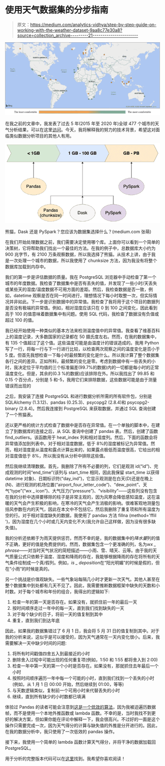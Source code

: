 # 使用天气数据集的分步指南

> 原文：<https://medium.com/analytics-vidhya/step-by-step-guide-on-working-with-the-weather-dataset-9aa8c77e30a8?source=collection_archive---------21----------------------->

![](img/489b15aff307479286a233d4f4af259d.png)

在我之前的文章中，我发表了过去 5 年(2015 年至 2020 年)全球 477 个城市的天气分析结果，可以在这里[访问](/@esimonova/the-quest-for-finding-the-best-weather-in-the-world-bd5f24f7da09)。今天，我将解释我的努力的技术背景，希望这对面临类似数据分析项目的其他人有用。

![](img/ee2de493bd14999533312340fc59eb57.png)

熊猫，Dask 还是 PySpark？您应该为数据集选择什么？(medium.com 张萌)

在我们开始处理数据之前，我们需要决定使用哪个库。上面你可以看到一个简单的决策树，它将帮助我们找出一个最佳的方法。在我的例子中，总数据库大小约为 900 兆字节，有 2100 万条观察数据，所以我选择了熊猫。从技术上讲，由于我是一次处理一个城市的数据，所以我使用了 chunksize 方法，因为我没有将整个数据库加载到内存中。

我们的第一步是评估数据的质量。我在 PostgreSQL 浏览器中手动检查了第一个城市的年度数据。我检查了数据集中是否有丢失的值，并发现了一些小时/天丢失或某些天的湿度/温度数据不可用方面的差距。然后，我检查数据是否一致，例如，datetime 观察是否在同一时间进行，理想情况下每小时取整一次，但实际情况并非如此。下一步是识别数据中的异常值。我检查了我将用于这个项目的数据列是否没有极端的异常值。例如，相对湿度应该只在 0 到 100 之间变化，因此看到高于 100 的值意味着数据集中有问题。使用 SQL 代码，我检查了数据没有负值或超过 100 的值。

我已经开始使用一种类似的基本方法来检测温度值中的异常值。我查看了维基百科上的温度记录，大多数国家的记录都在 50 摄氏度左右。然而，在我的数据集中，有 135 个值超过了这个值。这些温度可能是由温度计的错误造成的。我用 Python 写了一行，将每一行与下一行进行比较，以检查两次观察之间的温度变化是否小于 5 度。但首先我想检查一下每小时最频繁的变化是什么。所以我计算了整个数据集各行之间的差异。正如所料，最频繁的变化是零。考虑到数据中有一些丢失的小时，我决定位于平均值的三个标准偏差(99.7%的数据)内的一切都是每小时的正常温度变化。但是，其余的(0.3 %的数据)应该排除在外。所以我找出了 99.85 和 0.15 个百分点，分别是 5 和-5，我用它们来排除数据，这些数据可能是由于测量错误而出现的

之后，我安装了连接 PostgreSQL 和进行数据分析所需的所有软件包，分别是 SQLAlchemy (1.3.12)、pandas (0.25.3)、psycopg2 (2.8.4)和 psycopg2-binary (2.8.4)。然后我连接到 PostgreSQL 来获取数据，并通过 SQL 查询创建了一个熊猫表。

还以更严格的统计方式检查了数据中是否存在异常值。在一个单独的脚本中，在建立了到数据库的连接之后，从 SQL 查询中创建了 pandas 表。然后，创建了函数 find_outliers。该函数用于 heat_index 列和相对湿度列。然后，下面的函数会将异常值添加到列表中。对于相对湿度数据，低于 8%的湿度被标记为异常值。然而，相对湿度是从温度和露点计算出来的，如果露点极低而温度很高，它给出的相对湿度值低于 8%，所以我没有从分析中排除这些值。

然后我继续清理数据。首先，我删除了所有不必要的列，它们是观测 id(“id”)、完成观测的时间“end_time”(该列与 start_time 相同，因此我保留 start_time 以获得 datetime 对象)、日期标识符(“day_ind”)，它显示观测是在白天(D)还是在晚上(N)、进行观测的机场位置(“airport_four_letter_code”)、“dew_point”、天气“type”(“wx _ icon”)、大气压力(“pressure”)、“visibility”——这些列没有包含在我的分析中选择要移除的柱子是非常主观的，因为风寒会降低感知温度，这在温暖的天气会产生积极的影响，在寒冷的天气会产生消极的影响。很难客观地测量包括风参数在内的天气，因此在本文中不包括它。然后我删除了重复项和所有温度为空的行。对于相对湿度缺失的数据，我使用了 pandas 方法 fillna (method='fflil ')，因为湿度在几个小时或几天内变化不大(我允许自己这样做，因为没有很多缺失值)。

我的分析还依赖于为雨天提供惩罚，然而不幸的是，我的数据集中的*降水量*列的值不正确，更好的值是免费提供的。然而，数据集包含一个更准确的列，名为*wx _ phrase*——对当时天气状况的简短描述——小雨、雪、晴天、云等。由于我的天气质量公式只依赖于温度、湿度和降雨的存在，我能够根据降雨的存在将所有的天气条件绘制成一个真/假列。例如，*is _ deposition*在“阳光明媚”的时候是假的，但在“小雨”的时候是真的。

另一个挑战是价值观缺失。一些气象站每隔几小时才更新一次天气。其他人甚至在整个数据集中到处都有几天不见了。因此，我需要推断数据框架中缺失的天数和小时数。对于每个城市和年份的组合，我得出的逻辑如下:

1.  检查一年的第一天是否存在。如果没有，就抓住前一年的最后一天
2.  按时间顺序走过一年中的每一天，直到我们找到缺失的一天
3.  对于每个缺少的日子，将前一天的值复制到其中
4.  重复，直到我们到达年底

因此，如果我的数据集错过了 6 月 1 日，我会将 5 月 31 日的值复制到其中。对于我的分析来说，这似乎是可以接受的，因为天气通常在一天内变化很小。后来，我需要解决一天中缺少时间的问题:

1.  将所有时间戳值四舍五入到最接近的小时
2.  删除舍入过程中可能出现的任何重复项(例如，1:50 和 1:55 都将舍入到 2:00)
3.  检查一年中第一天的第一个小时是否存在。如果没有，那就抓住去年最后一个小时
4.  按照时间顺序遍历一年中每一个可能的小时，直到我们找到一个丢失的小时(例如，从 1 月 1 日 00:00 开始，然后继续到 01:00，等等)
5.  与天数逻辑类似，复制前一个可用小时来代替丢失的小时
6.  继续，直到所有缺少的小时数都已填满

体验过 Pandas 的读者可能会注意到[这是一个低效的算法](https://stackoverflow.com/questions/16476924/how-to-iterate-over-rows-in-a-dataframe-in-pandas/55557758)，因为我被迫遍历数据帧，而不是使用一个本地外推函数或 lambda 函数。不幸的是，当时我找不到更好的解决方案，但如果你能在评论中解释一下，我会很高兴。不过好的一面是这个操作只需要完成一次，因为天气得分的计算与缺失值的外推是分开进行的。因此，在我的数据分析中，我只使用了一次低效的 pandas 操作。

接下来，我使用一个简单的 lambda 函数计算天气得分，并将干净的数据加载回 PostgreSQL。

用于分析的完整版本代码可以在[这里](https://github.com/kate-simonova/py-weather-analytics)找到。我希望你喜欢阅读！